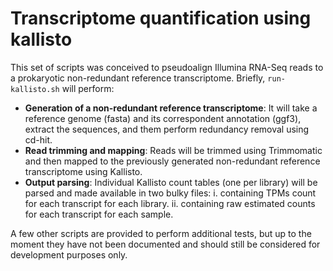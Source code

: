 # Transcriptome quantification using kallisto

This set of scripts was conceived to pseudoalign Illumina RNA-Seq reads to a prokaryotic non-redundant reference transcriptome. Briefly, `run-kallisto.sh` will perform:

* **Generation of a non-redundant reference transcriptome**: It will take a reference genome (fasta) and its correspondent annotation (ggf3), extract the sequences, and them perform redundancy removal using cd-hit.
* **Read trimming and mapping**: Reads will be trimmed using Trimmomatic and then mapped to the previously generated non-redundant reference transcriptome using Kallisto.
* **Output parsing**: Individual Kallisto count tables (one per library) will be parsed and made available in two bulky files: i. containing TPMs count for each transcript for each library. ii. containing raw estimated counts for each transcript for each sample.

A few other scripts are provided to perform additional tests, but up to the moment they have not been documented and should still be considered for development purposes only.
 
